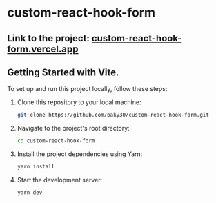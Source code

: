 # custom-react-hook-form
## Link to the project: [custom-react-hook-form.vercel.app](https://custom-react-hook-form.vercel.app/)


## Getting Started with Vite.

To set up and run this project locally, follow these steps:

1. Clone this repository to your local machine:

   ```bash
   git clone https://github.com/baky30/custom-react-hook-form.git
   ```
2. Navigate to the project's root directory:
    ```bash
    cd custom-react-hook-form
    ```
3. Install the project dependencies using Yarn:
    ```bash
    yarn install
    ```
4. Start the development server:
    ```bash
    yarn dev
    ```
